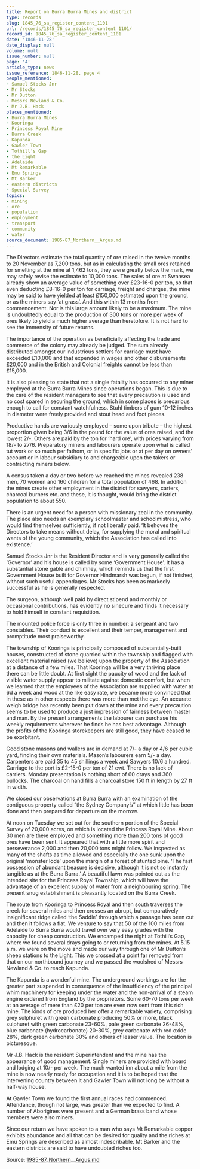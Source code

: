 ```yaml
---
title: Report on Burra Burra Mines and district
type: records
slug: 1845_76_sa_register_content_1101
url: /records/1845_76_sa_register_content_1101/
record_id: 1845_76_sa_register_content_1101
date: '1846-11-28'
date_display: null
volume: null
issue_number: null
page: '4'
article_type: news
issue_reference: 1846-11-28, page 4
people_mentioned:
- Samuel Stocks Jnr
- Mr Stocks
- Mr Dutton
- Messrs Newland & Co.
- Mr J.B. Hack
places_mentioned:
- Burra Burra Mines
- Kooringa
- Princess Royal Mine
- Burra Creek
- Kapunda
- Gawler Town
- Tothill's Gap
- the Light
- Adelaide
- Mt Remarkable
- Emu Springs
- Mt Barker
- eastern districts
- Special Survey
topics:
- mining
- ore
- population
- employment
- transport
- community
- water
source_document: 1985-87_Northern__Argus.md
---
```


The Directors estimate the total quantity of ore raised in the twelve months to 20 November as 7,200 tons, but as in calculating the small ores retained for smelting at the mine at 1,462 tons, they were greatly below the mark, we may safely revise the estimate to 10,000 tons.  The sales of ore at Swansea already show an average value of something over £23-16-0 per ton, so that even deducting £8-16-0 per ton for carriage, freight and charges, the mine may be said to have yielded at least £150,000 estimated upon the ground, or as the miners say ‘at grass’.  And this within 13 months from commencement.  Nor is this large amount likely to be a maximum.  The mine is undoubtedly equal to the production of 300 tons or more per week of ores likely to yield a much higher average than heretofore.  It is not hard to see the immensity of future returns.

The importance of the operation as beneficially affecting the trade and commerce of the colony may already be judged.  The sum already distributed amongst our industrious settlers for carriage must have exceeded £10,000 and that expended in wages and other disbursements £20,000 and in the British and Colonial freights cannot be less than £15,000.

It is also pleasing to state that not a single fatality has occurred to any miner employed at the Burra Burra Mines since operations began.  This is due to the care of the resident managers to see that every precaution is used and no cost spared in securing the ground, which in some places is precarious enough to call for constant watchfulness.  Stuhl timbers of gum 10-12 inches in diameter were freely provided and stout head and foot pieces.

Productive hands are variously employed – some upon tribute – the highest proportion given being 3/6 in the pound for the value of ores raised, and the lowest 2/-.  Others are paid by the ton for ‘hard ore’, with prices varying from 18/- to 27/6.  Preparatory miners and labourers operate upon what is called tut work or so much per fathom, or in specific jobs or at per day on owners’ account or in labour subsidiary to and chargeable upon the takers or contracting miners below.

A census taken a day or two before we reached the mines revealed 238 men, 70 women and 160 children for a total population of 468.  In addition the mines create other employment in the district for sawyers, carters, charcoal burners etc. and these, it is thought, would bring the district population to about 550.

There is an urgent need for a person with missionary zeal in the community.  The place also needs an exemplary schoolmaster and schoolmistress, who would find themselves sufficiently, if not liberally paid.  ‘It behoves the Directors to take means without delay, for supplying the moral and spiritual wants of the young community, which the Association has called into existence.’

Samuel Stocks Jnr is the Resident Director and is very generally called the ‘Governor’ and his house is called by some ‘Government House’.  It has a substantial stone gable and chimney, which reminds us that the first Government House built for Governor Hindmarsh was begun, if not finished, without such useful appendages.  Mr Stocks has been as markedly successful as he is generally respected.

The surgeon, although well paid by direct stipend and monthly or occasional contributions, has evidently no sinecure and finds it necessary to hold himself in constant requisition.

The mounted police force is only three in number: a sergeant and two constables.  Their conduct is excellent and their temper, management and promptitude most praiseworthy.

The township of Kooringa is principally composed of substantially-built houses, constructed of stone quarried within the township and flagged with excellent material raised (we believe) upon the property of the Association at a distance of a few miles.  That Kooringa will be a very thriving place there can be little doubt.  At first sight the paucity of wood and the lack of visible water supply appear to militate against domestic comfort, but when we learned that the employees of the Association are supplied with water at 6d a week and wood at the like easy rate, we became more convinced that in these as in other respects there was more than met the eye.  An accurate weigh bridge has recently been put down at the mine and every precaution seems to be used to produce a just impression of fairness between master and man.  By the present arrangements the labourer can purchase his weekly requirements wherever he finds he has best advantage.  Although the profits of the Kooringa storekeepers are still good, they have ceased to be exorbitant.

Good stone masons and wallers are in demand at 7/- a day or 4/6 per cubic yard, finding their own materials.  Mason’s labourers earn 5/- a day.  Carpenters are paid 35 to 45 shillings a week and Sawyers 10/6 a hundred.  Carriage to the port is £2-15-0 per ton of 21 cwt.  There is no lack of carriers.  Monday presentation is nothing short of 60 drays and 360 bullocks.  The charcoal on hand fills a charcoal store 150 ft in length by 27 ft in width.

We closed our observations at Burra Burra with an examination of the contiguous property called “the Sydney Company’s” at which little has been done and then prepared for departure on the morrow.

At noon on Tuesday we set out for the southern portion of the Special Survey of 20,000 acres, on which is located the Princess Royal Mine.  About 30 men are there employed and something more than 200 tons of good ores have been sent.  It appeared that with a little more spirit and perseverance 2,000 and then 20,000 tons might follow.  We inspected as many of the shafts as time allowed and especially the one sunk upon the original ‘monster lode’ upon the margin of a forest of stunted pine.  ‘The fast possession of abundant treasure is decisive, although it is not so instantly tangible as at the Burra Burra.’  A beautiful lawn was pointed out as the intended site for the Princess Royal Township, which will have the advantage of an excellent supply of water from a neighbouring spring.  The present snug establishment is pleasantly located on the Burra Creek.

The route from Kooringa to Princess Royal and then south traverses the creek for several miles and then crosses an abrupt, but comparatively insignificant ridge called ‘the Saddle’ through which a passage has been cut and then it follows a flat.  We venture to say that 50 of the 100 miles from Adelaide to Burra Burra would travel over very easy grades with the capacity for cheap construction.  We encamped the night at Tothill’s Gap, where we found several drays going to or returning from the mines.  At 5.15 a.m. we were on the move and made our way through one of Mr Dutton’s sheep stations to the Light.  This we crossed at a point far removed from that on our northbound journey and we passed the woolshed of Messrs Newland & Co. to reach Kapunda.

The Kapunda is a wonderful mine.  The underground workings are for the greater part suspended in consequence of the insufficiency of the principal whim machinery for keeping under the water and the non-arrival of a steam engine ordered from England by the proprietors.  Some 60-70 tons per week at an average of mere than £20 per ton are even now sent from this rich mine.  The kinds of ore produced her offer a remarkable variety, comprising grey sulphuret with green carbonate producing 50% or more, black sulphuret with green carbonate 23-60%, pale green carbonate 26-48%, blue carbonate (hydrocarbonate) 20-30%, grey carbonate with red oxide 28%, dark green carbonate 30% and others of lesser value.  The location is picturesque.

Mr J.B. Hack is the resident Superintendent and the mine has the appearance of good management.  Single miners are provided with board and lodging at 10/- per week.  The much wanted inn about a mile from the mine is now nearly ready for occupation and it is to be hoped that the intervening country between it and Gawler Town will not long be without a half-way house.

At Gawler Town we found the first annual races had commenced.  Attendance, though not large, was greater than we expected to find.  A number of Aborigines were present and a German brass band whose members were also miners.

Since our return we have spoken to a man who says Mt Remarkable copper exhibits abundance and all that can be desired for quality and the riches at Emu Springs are described as almost indescribable.  Mt Barker and the eastern districts are said to have undoubted riches too.

Source: [1985-87_Northern__Argus.md](/downloads/markdown/1985-87_Northern__Argus.md)
